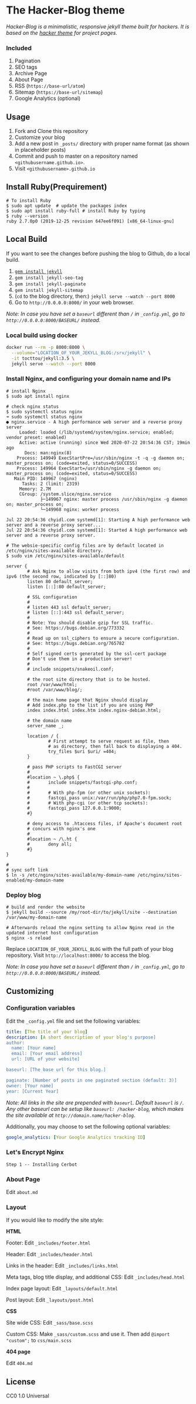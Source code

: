 # The Hacker-Blog theme

*Hacker-Blog is a minimalistic, responsive jekyll theme built for hackers. It is based on the [hacker theme](https://github.com/pages-themes/hacker) for project pages.*

### Included

1. Pagination
2. SEO tags
3. Archive Page
4. About Page
5. RSS (`https://base-url/atom`)
6. Sitemap (`https://base-url/sitemap`)
7. Google Analytics (optional)

## Usage

1. Fork and Clone this repository
2. Customize your blog
3. Add a new post in `_posts/` directory with proper name format (as shown in placeholder posts)
4. Commit and push to master on a repository named `<githubusername.github.io>`.
5. Visit `<githubusername>.github.io`

## Install Ruby(Prequirement)
```
# To install Ruby
$ sudo apt update  # update the packages index
$ sudo apt install ruby-full # install Ruby by typing 
$ ruby --version
ruby 2.7.0p0 (2019-12-25 revision 647ee6f091) [x86_64-linux-gnu]
```

## Local Build

If you want to see the changes before pushing the blog to Github, do a local build.

1. [`gem install jekyll`](https://jekyllrb.com/docs/installation/#install-with-rubygems)
2. `gem install jekyll-seo-tag`
3. `gem install jekyll-paginate`
4. `gem install jekyll-sitemap`
5. (`cd` to the blog directory, then:) `jekyll serve --watch --port 8000`
6. Go to `http://0.0.0.0:8000/` in your web browser.

*Note: In case you have set a `baseurl` different than `/` in `_config.yml`, go to `http://0.0.0.0:8000/BASEURL/` instead.*

### Local build using docker

```bash
docker run --rm -p 8000:8000 \
  --volume="LOCATION_OF_YOUR_JEKYLL_BLOG:/srv/jekyll" \
  -it tocttou/jekyll:3.5 \
  jekyll serve --watch --port 8000
```

### Install Nginx, and configuring your domain name and IPs

```
# install Nginx 
$ sudo apt install nginx 

# check nginx status 
$ sudo systemctl status nginx 
➜ sudo systemctl status nginx
● nginx.service - A high performance web server and a reverse proxy server
     Loaded: loaded (/lib/systemd/system/nginx.service; enabled; vendor preset: enabled)
     Active: active (running) since Wed 2020-07-22 20:54:36 CST; 19min ago
       Docs: man:nginx(8)
    Process: 149949 ExecStartPre=/usr/sbin/nginx -t -q -g daemon on; master_process on; (code=exited, status=0/SUCCESS)
    Process: 149964 ExecStart=/usr/sbin/nginx -g daemon on; master_process on; (code=exited, status=0/SUCCESS)
   Main PID: 149967 (nginx)
      Tasks: 2 (limit: 2319)
     Memory: 2.7M
     CGroup: /system.slice/nginx.service
             ├─149967 nginx: master process /usr/sbin/nginx -g daemon on; master_process on;
             └─149968 nginx: worker process

Jul 22 20:54:36 chyidl.com systemd[1]: Starting A high performance web server and a reverse proxy server...
Jul 22 20:54:36 chyidl.com systemd[1]: Started A high performance web server and a reverse proxy server.

# The websie-specific config files are by default located in /etc/nginx/sites-available directory. 
$ sudo vim /etc/nginx/sites-available/default 

server {
        # Ask Nginx to allow visits from both ipv4 (the first row) and ipv6 (the second row, indicated by [::]80)
        listen 80 default_server;
        listen [::]:80 default_server;

        # SSL configuration
        #
        # listen 443 ssl default_server;
        # listen [::]:443 ssl default_server;
        #
        # Note: You should disable gzip for SSL traffic.
        # See: https://bugs.debian.org/773332
        #
        # Read up on ssl_ciphers to ensure a secure configuration.
        # See: https://bugs.debian.org/765782
        #
        # Self signed certs generated by the ssl-cert package
        # Don't use them in a production server!
        #
        # include snippets/snakeoil.conf;
        
        # the root site directory that is to be hosted.
        root /var/www/html;
        #root /var/www/blog/;
        
        # the main home page that Nginx should display 
        # Add index.php to the list if you are using PHP
        index index.html index.htm index.nginx-debian.html;
        
        # the domain name 
        server_name _;

        location / {
                # First attempt to serve request as file, then
                # as directory, then fall back to displaying a 404.
                try_files $uri $uri/ =404;
        }

        # pass PHP scripts to FastCGI server
        #
        #location ~ \.php$ {
        #       include snippets/fastcgi-php.conf;
        #
        #       # With php-fpm (or other unix sockets):
        #       fastcgi_pass unix:/var/run/php/php7.0-fpm.sock;
        #       # With php-cgi (or other tcp sockets):
        #       fastcgi_pass 127.0.0.1:9000;
        #}

        # deny access to .htaccess files, if Apache's document root
        # concurs with nginx's one
        #
        #location ~ /\.ht {
        #       deny all;
        #}
}

#
# sync soft link 
$ ln -s /etc/nginx/sites-available/my-domain-name /etc/nginx/sites-enabled/my-domain-name 
```

### Deploy blog 
```
# build and render the website 
$ jekyll build --source /my/root-dir/to/jekyll/site --destination /var/www/my-domain-name 

# Afterwards reload the nginx setting to allow Nginx read in the updated internet host configuration 
$ nginx -s reload
```

Replace `LOCATION_OF_YOUR_JEKYLL_BLOG` with the full path of your blog repository. Visit `http://localhost:8000/` to access the blog.

*Note: In case you have set a `baseurl` different than `/` in `_config.yml`, go to `http://0.0.0.0:8000/BASEURL/` instead.*

## Customizing

### Configuration variables

Edit the `_config.yml` file and set the following variables:

```yml
title: [The title of your blog]
description: [A short description of your blog's purpose]
author:
  name: [Your name]
  email: [Your email address]
  url: [URL of your website]

baseurl: [The base url for this blog.]

paginate: [Number of posts in one paginated section (default: 3)]
owner: [Your name]
year: [Current Year]
```

*Note: All links in the site are prepended with `baseurl`. Default `baseurl` is `/`. Any other baseurl can be setup like `baseurl: /hacker-blog`, which makes the site available at `http://domain.name/hacker-blog`.*

Additionally, you may choose to set the following optional variables:

```yml
google_analytics: [Your Google Analytics tracking ID]
```

### Let's Encrypt Nginx 
```
Step 1 -- Installing Cerbot 

```

### About Page

Edit `about.md`

### Layout

If you would like to modify the site style:

**HTML**

Footer: Edit `_includes/footer.html`

Header: Edit `_includes/header.html`

Links in the header: Edit `_includes/links.html`

Meta tags, blog title display, and additional CSS: Edit `_includes/head.html`

Index page layout: Edit `_layouts/default.html`

Post layout: Edit `_layouts/post.html`

**CSS**

Site wide CSS: Edit `_sass/base.scss`

Custom CSS: Make `_sass/custom.scss` and use it. Then add `@import "custom";` to `css/main.scss`

**404 page**

Edit `404.md`

## License

CC0 1.0 Universal
